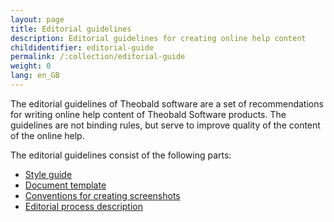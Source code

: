```yaml
---
layout: page
title: Editorial guidelines
description: Editorial guidelines for creating online help content
childidentifier: editorial-guide
permalink: /:collection/editorial-guide
weight: 0
lang: en_GB
---
```


The editorial guidelines of Theobald software are a set of recommendations for writing online help content of Theobald Software products. The guidelines are not binding rules, but serve to improve quality of the content of the online help.

The editorial guidelines consist of the following parts:
- [Style guide](https://theobaldsoftware.sharepoint.com/:b:/s/PresalesSupportProdMgmtDoc/ETBGqQHJe7VHi8fD9aMlJ5MB1bMaKqXyW07NlixY_UxTJg?e=0fekw7)
- [Document template](./about_template)
- [Conventions for creating screenshots](./editorial-guide/about_template)
- [Editorial process description](https://theobaldsoftware.sharepoint.com/sites/PresalesSupportProdMgmtDoc)

